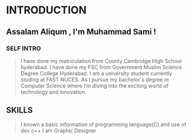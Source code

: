 # **INTRODUCTION**
## Assalam Aliqum , I'm Muhammad Sami !

### **SELF INTRO**
> I have done my matriculation from County Cambridge High School hyderabad. 
> I have done my FSC from Government Muslim Science Degree College Hyderabad.
> I am a university student currently studing at FAST NUCES. As I pursue my bachelor's degree in Computer Science where I’m diving into the exciting world of technology and innovation.
##  SKILLS 
> I known a basic information of programming language(C) and use of dev c++
> I am Graphic Designer 


